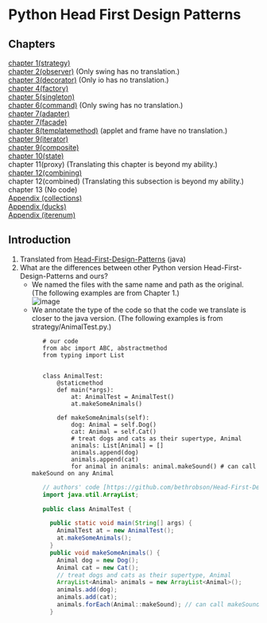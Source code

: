 # Python Head First Design Patterns  
## Chapters  
[chapter 1(strategy)](https://github.com/rebuild-123/Python-Head-First-Design-Patterns/tree/main/strategy)  
[chapter 2(observer)](https://github.com/rebuild-123/Python-Head-First-Design-Patterns/tree/main/observer) (Only swing has no translation.)  
[chapter 3(decorator)](https://github.com/rebuild-123/Python-Head-First-Design-Patterns/tree/main/decorator) (Only io has no translation.)  
[chapter 4(factory)](https://github.com/rebuild-123/Python-Head-First-Design-Patterns/tree/main/factory)  
[chapter 5(singleton)](https://github.com/rebuild-123/Python-Head-First-Design-Patterns/tree/main/singleton)  
[chapter 6(command)](https://github.com/rebuild-123/Python-Head-First-Design-Patterns/tree/main/command) (Only swing has no translation.)  
[chapter 7(adapter)](https://github.com/rebuild-123/Python-Head-First-Design-Patterns/tree/main/adapter)  
[chapter 7(facade)](https://github.com/rebuild-123/Python-Head-First-Design-Patterns/tree/main/facade/hometheater)  
[chapter 8(templatemethod)](https://github.com/rebuild-123/Python-Head-First-Design-Patterns/tree/main/templatemethod) (applet and frame have no translation.)  
[chapter 9(iterator)](https://github.com/rebuild-123/Python-Head-First-Design-Patterns/tree/main/iterator)  
[chapter 9(composite)](https://github.com/rebuild-123/Python-Head-First-Design-Patterns/tree/main/composite)  
[chapter 10(state)](https://github.com/rebuild-123/Python-Head-First-Design-Patterns/tree/main/state)  
chapter 11(proxy) (Translating this chapter is beyond my ability.)  
[chapter 12(combining)](https://github.com/rebuild-123/Python-Head-First-Design-Patterns/tree/main/combining)  
chapter 12(combined) (Translating this subsection is beyond my ability.)  
chapter 13 (No code)  
[Appendix (collections)](https://github.com/rebuild-123/Python-Head-First-Design-Patterns/tree/main/collections)  
[Appendix (ducks)](https://github.com/rebuild-123/Python-Head-First-Design-Patterns/tree/main/ducks)  
[Appendix (iterenum)](https://github.com/rebuild-123/Python-Head-First-Design-Patterns/tree/main/iterenum)  

## Introduction  
1. Translated from [Head-First-Design-Patterns](https://github.com/bethrobson/Head-First-Design-Patterns) (java)  
2. What are the differences between other Python version Head-First-Design-Patterns and ours?  
     - We named the files with the same name and path as the original. (The following examples are from Chapter 1.)  
          ![image](https://user-images.githubusercontent.com/57841111/182039744-241d304f-9159-4019-bf11-8e798d4041ce.png)  
     - We annotate the type of the code so that the code we translate is closer to the java version. (The following examples is from strategy/AnimalTest.py.)   
         ```python3
            # our code
            from abc import ABC, abstractmethod
            from typing import List


            class AnimalTest:
                @staticmethod
                def main(*args):
                    at: AnimalTest = AnimalTest()
                    at.makeSomeAnimals()

                def makeSomeAnimals(self):
                    dog: Animal = self.Dog()
                    cat: Animal = self.Cat()
                    # treat dogs and cats as their supertype, Animal
                    animals: List[Animal] = []
                    animals.append(dog)
                    animals.append(cat)
                    for animal in animals: animal.makeSound() # can call makeSound on any Animal
         ```
         ```java
            // authors' code [https://github.com/bethrobson/Head-First-Design-Patterns/blob/master/src/headfirst/designpatterns/strategy/AnimalTest.java]
            import java.util.ArrayList;

            public class AnimalTest {

              public static void main(String[] args) {
                AnimalTest at = new AnimalTest();
                at.makeSomeAnimals();
              }
              public void makeSomeAnimals() {
                Animal dog = new Dog();
                Animal cat = new Cat();
                // treat dogs and cats as their supertype, Animal
                ArrayList<Animal> animals = new ArrayList<Animal>();
                animals.add(dog);
                animals.add(cat);
                animals.forEach(Animal::makeSound); // can call makeSound on any Animal
              }
         ```


